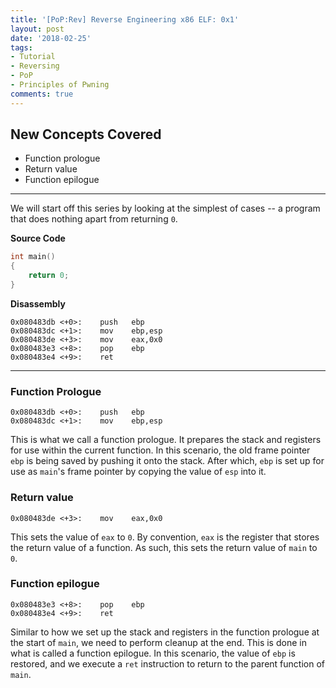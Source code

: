```yaml
---
title: '[PoP:Rev] Reverse Engineering x86 ELF: 0x1'
layout: post
date: '2018-02-25'
tags:
- Tutorial
- Reversing
- PoP
- Principles of Pwning
comments: true
---
```


## New Concepts Covered
* Function prologue
* Return value 
* Function epilogue

--------


We will start off this series by looking at the simplest of cases -- a program that does nothing apart from returning `0`.


**Source Code**

```c
int main()
{
	return 0;
}
```

**Disassembly**

```
0x080483db <+0>:	push   ebp
0x080483dc <+1>:	mov    ebp,esp
0x080483de <+3>:	mov    eax,0x0
0x080483e3 <+8>:	pop    ebp
0x080483e4 <+9>:	ret
```

-----------
### Function Prologue

```
0x080483db <+0>:	push   ebp
0x080483dc <+1>:	mov    ebp,esp
```

This is what we call a function prologue. It prepares the stack and registers for use within the current function. In this scenario, the old frame pointer `ebp` is being saved by pushing it onto the stack. After which, `ebp` is set up for use as `main`'s frame pointer by copying the value of `esp` into it.

### Return value

```
0x080483de <+3>:	mov    eax,0x0
```

This sets the value of `eax` to `0`. By convention, `eax` is the register that stores the return value of a function. As such, this sets the return value of `main` to `0`.

### Function epilogue

```
0x080483e3 <+8>:	pop    ebp
0x080483e4 <+9>:	ret
```

Similar to how we set up the stack and registers in the function prologue at the start of `main`, we need to perform cleanup at the end. This is done in what is called a function epilogue. In this scenario, the value of `ebp` is restored, and we execute a `ret` instruction to return to the parent function of `main`.
